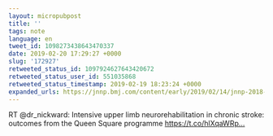 ```yaml
---
layout: micropubpost
title: ''
tags: note
language: en
tweet_id: 1098273438643470337
date: 2019-02-20 17:29:27 +0000
slug: '172927'
retweeted_status_id: 1097924627643420672
retweeted_status_user_id: 551035868
retweeted_status_timestamp: 2019-02-19 18:23:24 +0000
expanded_urls: https://jnnp.bmj.com/content/early/2019/02/14/jnnp-2018-319954
---
```

RT @dr_nickward: Intensive upper limb neurorehabilitation in chronic stroke: outcomes from the Queen Square programme https://t.co/hlXqaWRp…
